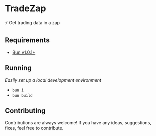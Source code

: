 # TradeZap

⚡ Get trading data in a zap

## Requirements

- [Bun v1.0.1+](https://bun.sh)

## Running

_Easily set up a local development environment_

- `bun i`
- `bun build`

## Contributing

Contributions are always welcome! If you have any ideas, suggestions, fixes, feel free to contribute.
